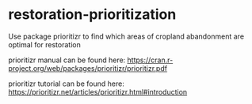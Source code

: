 # restoration-prioritization
Use package prioritizr to find which areas of cropland abandonment are optimal for restoration

prioritizr manual can be found here: https://cran.r-project.org/web/packages/prioritizr/prioritizr.pdf

prioritizr tutorial can be found here: https://prioritizr.net/articles/prioritizr.html#introduction
